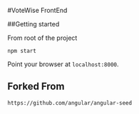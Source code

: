#VoteWise FrontEnd

##Getting started

From root of the project

`npm start`

Point your browser at `localhost:8000`.


## Forked From

`https://github.com/angular/angular-seed`
